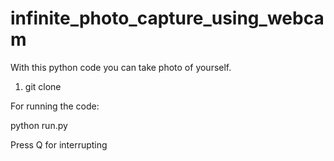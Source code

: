 # infinite_photo_capture_using_webcam
With this python code you can take photo of yourself.

1. git clone 

For running the code:

python run.py
  
Press Q for interrupting

